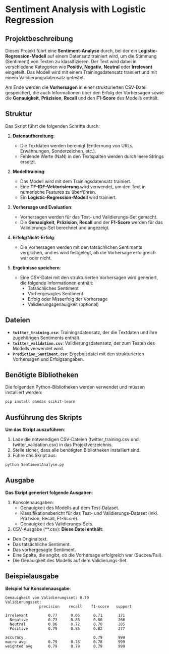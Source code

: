 # Sentiment Analysis with Logistic Regression

## Projektbeschreibung

Dieses Projekt führt eine **Sentiment-Analyse** durch, bei der ein **Logistic-Regression-Modell** auf einem Datensatz trainiert wird, um die Stimmung (Sentiment) von Texten zu klassifizieren. Der Text wird dabei in verschiedene Kategorien wie **Positiv**, **Negativ**, **Neutral** oder **Irrelevant** eingeteilt. Das Modell wird mit einem Trainingsdatensatz trainiert und mit einem Validierungsdatensatz getestet.

Am Ende werden die **Vorhersagen** in einer strukturierten CSV-Datei gespeichert, die auch Informationen über den Erfolg der Vorhersagen sowie die **Genauigkeit**, **Präzision**, **Recall** und den **F1-Score** des Modells enthält.

## Struktur

Das Skript führt die folgenden Schritte durch:
1. **Datenaufbereitung**:
   - Die Textdaten werden bereinigt (Entfernung von URLs, Erwähnungen, Sonderzeichen, etc.).
   - Fehlende Werte (NaN) in den Textspalten werden durch leere Strings ersetzt.
   
2. **Modelltraining**:
   - Das Modell wird mit dem Trainingsdatensatz trainiert.
   - Eine **TF-IDF-Vektorisierung** wird verwendet, um den Text in numerische Features zu überführen.
   - Ein **Logistic-Regression-Modell** wird trainiert.

3. **Vorhersage und Evaluation**:
   - Vorhersagen werden für das Test- und Validierungs-Set gemacht.
   - Die **Genauigkeit**, **Präzision**, **Recall** und der **F1-Score** werden für das Validierungs-Set berechnet und angezeigt.

4. **Erfolg/Nicht-Erfolg**:
   - Die Vorhersagen werden mit den tatsächlichen Sentiments verglichen, und es wird festgelegt, ob die Vorhersage erfolgreich war oder nicht.

5. **Ergebnisse speichern**:
   - Eine CSV-Datei mit den strukturierten Vorhersagen wird generiert, die folgende Informationen enthält:
     - Tatsächliches Sentiment
     - Vorhergesagtes Sentiment
     - Erfolg oder Misserfolg der Vorhersage
     - Validierungsgenauigkeit (optional)

## Dateien

- **`twitter_training.csv`**: Trainingsdatensatz, der die Textdaten und ihre zugehörigen Sentiments enthält.
- **`twitter_validation.csv`**: Validierungsdatensatz, der zum Testen des Modells verwendet wird.
- **`Prediction_Sentiment.csv`**: Ergebnisdatei mit den strukturierten Vorhersagen und Erfolgsangaben.

## Benötigte Bibliotheken

Die folgenden Python-Bibliotheken werden verwendet und müssen installiert werden:

```bash
pip install pandas scikit-learn
```
## Ausführung des Skripts
**Um das Skript auszuführen**:

1. Lade die notwendigen CSV-Dateien (twitter_training.csv und twitter_validation.csv) in das Projektverzeichnis.
2.	Stelle sicher, dass alle benötigten Bibliotheken installiert sind.
3.	Führe das Skript aus:
 ```bash
 python SentimentAnalyse.py
 ```
## Ausgabe

**Das Skript generiert folgende Ausgaben**:

1.	Konsolenausgaben:
	-	Genauigkeit des Modells auf dem Test-Dataset.
	-	Klassifikationsbericht für das Test- und Validierungs-Dataset (inkl. Präzision, Recall, F1-Score).
	-	Genauigkeit des Validierungs-Sets.
2.	CSV-Ausgabe (**.csv):
**Diese Datei enthält**:

  -	Den Originaltext.
  -	Das tatsächliche Sentiment.
  -	Das vorhergesagte Sentiment.
  -	Eine Spalte, die angibt, ob die Vorhersage erfolgreich war (Succes/Fail).
  -	Die Genauigkeit des Modells auf dem Validierungs-Set.

## Beispielausgabe
**Beispiel für Konsolenausgabe**:

    Genauigkeit vom Validierungsset: 0.79
    Validierungsset:
                   precision    recall    f1-score   support

    Irrelevant         0.77      0.66      0.71       171
      Negative         0.73      0.88      0.80       266
      Neutral          0.86      0.72      0.78       285
      Positive         0.79      0.85      0.82       277

    accuracy                               0.79       999
    macro avg          0.79      0.78      0.78       999
    weighted avg       0.79      0.79      0.79       999


 
